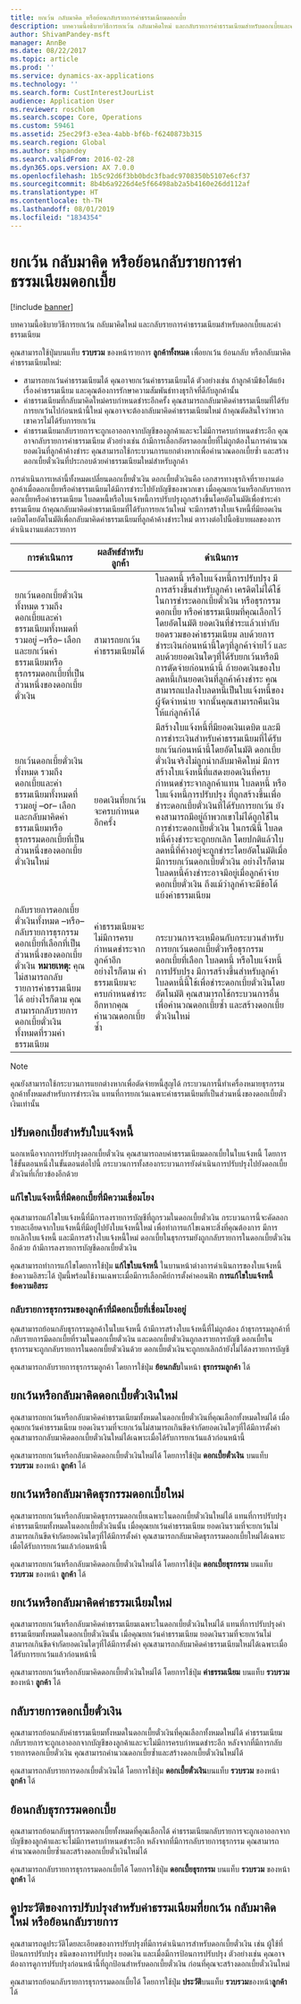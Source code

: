 ```yaml
---
title: ยกเว้น กลับมาคิด หรือย้อนกลับรายการค่าธรรมเนียมดอกเบี้ย
description: บทความนี้อธิบายวิธีการยกเว้น กลับมาคิดใหม่ และกลับรายการค่าธรรมเนียมสำหรับดอกเบี้ยและค่าธรรมเนียม
author: ShivamPandey-msft
manager: AnnBe
ms.date: 08/22/2017
ms.topic: article
ms.prod: ''
ms.service: dynamics-ax-applications
ms.technology: ''
ms.search.form: CustInterestJourList
audience: Application User
ms.reviewer: roschlom
ms.search.scope: Core, Operations
ms.custom: 59461
ms.assetid: 25ec29f3-e3ea-4abb-bf6b-f6240873b315
ms.search.region: Global
ms.author: shpandey
ms.search.validFrom: 2016-02-28
ms.dyn365.ops.version: AX 7.0.0
ms.openlocfilehash: 1b5c92d6f3bb0bdc3fbadc9708350b5107e6cf37
ms.sourcegitcommit: 8b4b6a9226d4e5f66498ab2a5b4160e26dd112af
ms.translationtype: HT
ms.contentlocale: th-TH
ms.lasthandoff: 08/01/2019
ms.locfileid: "1834354"
---
```

# <a name="waive-reinstate-or-reverse-interest-fees"></a>ยกเว้น กลับมาคิด หรือย้อนกลับรายการค่าธรรมเนียมดอกเบี้ย

[!include [banner](../includes/banner.md)]

บทความนี้อธิบายวิธีการยกเว้น กลับมาคิดใหม่ และกลับรายการค่าธรรมเนียมสำหรับดอกเบี้ยและค่าธรรมเนียม

คุณสามารถใช้ปุ่มบนแท็บ **รวบรวม** ของหน้ารายการ **ลูกค้าทั้งหมด** เพื่อยกเว้น ย้อนกลับ หรือกลับมาคิดค่าธรรมเนียมใหม่:

-   สามารถยกเว้นค่าธรรมเนียมได้ คุณอาจยกเว้นค่าธรรมเนียมได้ ตัวอย่างเช่น ถ้าลูกค้ามีข้อโต้แย้งเรื่องค่าธรรมเนียม และคุณต้องการรักษาความสัมพันธ์ทางธุรกิจที่ดีกับลูกค้านั้น
-   ค่าธรรมเนียมที่กลับมาคิดใหม่ครบกำหนดชำระอีกครั้ง คุณสามารถกลับมาคิดค่าธรรมเนียมที่ได้รับการยกเว้นไปก่อนหน้านี้ใหม่ คุณอาจจะต้องกลับมาคิดค่าธรรมเนียมใหม่ ถ้าคุณตัดสินใจว่าพวกเขาควรไม่ได้รับการยกเว้น
-   ค่าธรรมเนียมกลับรายการจะถูกเอาออกจากบัญชีของลูกค้าและจะไม่มีการครบกำหนดชำระอีก คุณอาจกลับรายการค่าธรรมเนียม ตัวอย่างเช่น ถ้ามีการเลือกอัตราดอกเบี้ยที่ไม่ถูกต้องในการคำนวณยอดเงินที่ลูกค้าค้างชำระ คุณสามารถใช้กระบวนการแยกต่างหากเพื่อคำนวณดอกเบี้ยซ้ำ และสร้างดอกเบี้ยตั๋วเงินที่ประกอบด้วยค่าธรรมเนียมใหม่สำหรับลูกค้า

การดำเนินการเหล่านี้ทั้งหมดเปลี่ยนดอกเบี้ยตั๋วเงิน ดอกเบี้ยตั๋วเงินคือ เอกสารทางธุรกิจที่รายงานต่อลูกค้าเมื่อดอกเบี้ยหรือค่าธรรมเนียมได้มีการชำระไปยังบัญชีของพวกเขา เมื่อคุณยกเว้นหรือกลับรายการดอกเบี้ยหรือค่าธรรมเนียม ใบลดหนี้หรือใบแจ้งหนี้การปรับปรุงถูกสร้างขึ้นโดยอัตโนมัติเพื่อชำระค่าธรรมเนียม ถ้าคุณกลับมาคิดค่าธรรมเนียมที่ได้รับการยกเว้นใหม่ จะมีการสร้างใบแจ้งหนี้ที่มียอดเงินเดบิตโดยอัตโนมัติเพื่อกลับมาคิดค่าธรรมเนียมที่ลูกค้าค้างชำระใหม่ ตารางต่อไปนี้อธิบายผลของการดำเนินงานแต่ละรายการ

| การดำเนินการ                                                                                                                                                                                                            | ผลลัพธ์สำหรับลูกค้า                                                                                             | ดำเนินการ                                                                                                                                                                                                                                                                                                                                                                                                                                                                                                                                                                                                                                                                                                                         |
|-------------------------------------------------------------------------------------------------------------------------------------------------------------------------------------------------------------------|---------------------------------------------------------------------------------------------------------------------|---------------------------------------------------------------------------------------------------------------------------------------------------------------------------------------------------------------------------------------------------------------------------------------------------------------------------------------------------------------------------------------------------------------------------------------------------------------------------------------------------------------------------------------------------------------------------------------------------------------------------------------------------------------------------------------------------------------------------------|
| ยกเว้นดอกเบี้ยตั๋วเงินทั้งหมด รวมถึงดอกเบี้ยและค่าธรรมเนียมทั้งหมดที่รวมอยู่ –หรือ– เลือกและยกเว้นค่าธรรมเนียมหรือธุรกรรมดอกเบี้ยที่เป็นส่วนหนึ่งของดอกเบี้ยตั๋วเงิน                                        | สามารถยกเว้นค่าธรรมเนียมได้                                                                                           | ใบลดหนี้ หรือใบแจ้งหนี้การปรับปรุง มีการสร้างขึ้นสำหรับลูกค้า เครดิตไม่ได้ใช้ในการชำระดอกเบี้ยตั๋วเงิน หรือธุรกรรมดอกเบี้ย หรือค่าธรรมเนียมที่คุณเลือกไว้โดยอัตโนมัติ ยอดเงินที่ชำระแล้วเท่ากับยอดรวมของค่าธรรมเนียม ลบด้วยการชำระเงินก่อนหน้านี้ใดๆที่ลูกค้าจ่ายไว้ และลบด้วยยอดเงินใดๆที่ได้รับยกเว้นหรือมีการตัดจ่ายก่อนหน้านี้ ถ้ายอดเงินของใบลดหนี้เกินยอดเงินที่ลูกค้าค้างชำระ คุณสามารถแปลงใบลดหนี้เป็นใบแจ้งหนี้ของผู้จัดจำหน่าย จากนั้นคุณสามารถคืนเงินให้แก่ลูกค้าได้                                                       |
| ยกเว้นดอกเบี้ยตั๋วเงินทั้งหมด รวมถึงดอกเบี้ยและค่าธรรมเนียมทั้งหมดที่รวมอยู่ –or– เลือกและกลับมาคิดค่าธรรมเนียมหรือธุรกรรมดอกเบี้ยที่เป็นส่วนหนึ่งของดอกเบี้ยตั๋วเงินใหม่                                | ยอดเงินที่ยกเว้นจะครบกำหนดอีกครั้ง                                                                                     | มีสร้างใบแจ้งหนี้ที่มียอดเงินเดบิต และมีการชำระเงินสำหรับค่าธรรมเนียมที่ได้รับยกเว้นก่อนหน้านี้โดยอัตโนมัติ ดอกเบี้ยตั๋วเงินจริงไม่ถูกนำกลับมาคิดใหม่ มีการสร้างใบแจ้งหนี้ที่แสดงยอดเงินที่ครบกำหนดชำระจากลูกค้าแทน ใบลดหนี้ หรือใบแจ้งหนี้การปรับปรุง ที่ถูกสร้างขึ้นเพื่อชำระดอกเบี้ยตั๋วเงินที่ได้รับการยกเว้น ยังคงสามารถมีอยู่ถ้าพวกเขาไม่ได้ถูกใช้ในการชำระดอกเบี้ยตั๋วเงิน ในกรณีนี้ ใบลดหนี้ค้างชำระจะถูกยกเลิก โดยปกติแล้วใบลดหนี้ที่ค้างอยู่จะถูกชำระโดยอัตโนมัติเมื่อมีการยกเว้นดอกเบี้ยตั๋วเงิน อย่างไรก็ตาม ใบลดหนี้ค้างชำระอาจมีอยู่เมื่อลูกค้าจ่ายดอกเบี้ยตั๋วเงิน ถึงแม้ว่าลูกค้าจะมีข้อโต้แย้งค่าธรรมเนียม |
| กลับรายการดอกเบี้ยตั๋วเงินทั้งหมด –หรือ– กลับรายการธุรกรรมดอกเบี้ยที่เลือกที่เป็นส่วนหนึ่งของดอกเบี้ยตั๋วเงิน **หมายเหตุ:** คุณไม่สามารถกลับรายการค่าธรรมเนียมได้ อย่างไรก็ตาม คุณสามารถกลับรายการดอกเบี้ยตั๋วเงินทั้งหมดที่รวมค่าธรรมเนียม | ค่าธรรมเนียมจะไม่มีการครบกำหนดชำระจากลูกค้าอีก อย่างไรก็ตาม ค่าธรรมเนียมจะครบกำหนดชำระอีกหากคุณคำนวณดอกเบี้ยซ้ำ | กระบวนการจะเหมือนกับกระบวนสำหรับการยกเว้นดอกเบี้ยตั๋วหรือธุรกรรมดอกเบี้ยที่เลือก ใบลดหนี้ หรือใบแจ้งหนี้การปรับปรุง มีการสร้างขึ้นสำหรับลูกค้า ใบลดหนี้นี้ใช้เพื่อชำระดอกเบี้ยตั๋วเงินโดยอัตโนมัติ คุณสามารถใช้กระบวนการอื่นเพื่อคำนวณดอกเบี้ยซ้ำ และสร้างดอกเบี้ยตั๋วเงินใหม่                                                                                                                                                                                                                                                                                                                                                                                               |

> [!NOTE] 
> คุณยังสามารถใช้กระบวนการแยกต่างหากเพื่อตัดจ่ายหนี้สูญได้ กระบวนการนี้ทำเครื่องหมายธุรกรรมลูกค้าทั้งหมดสำหรับการชำระเงิน แทนที่การยกเว้นเฉพาะค่าธรรมเนียมที่เป็นส่วนหนึ่งของดอกเบี้ยตั๋วเงินเท่านั้น

## <a name="adjust-interest-for-invoices"></a>ปรับดอกเบี้ยสำหรับใบแจ้งหนี้
นอกเหนือจากการปรับปรุงดอกเบี้ยตั๋วเงิน คุณสามารถลบค่าธรรมเนียมดอกเบี้ยในใบแจ้งหนี้ โดยการใช้ขั้นตอนหนึ่งในขั้นตอนต่อไปนี้ กระบวนการทั้งสองกระบวนการยังดำเนินการปรับปรุงไปยังดอกเบี้ยตั๋วเงินที่เกี่ยวข้องอีกด้วย

### <a name="correct-an-invoice-that-has-associated-interest"></a>แก้ไขใบแจ้งหนี้ที่มีดอกเบี้ยที่มีความเชื่อมโยง

คุณสามารถแก้ไขใบแจ้งหนี้ที่มีการลงรายการบัญชีที่ถูกรวมในดอกเบี้ยตั๋วเงิน กระบวนการนี้จะคัดลอกรายละเอียดจากใบแจ้งหนี้ที่มีอยู่ไปยังใบแจ้งหนี้ใหม่ เพื่อทำการแก้ไขเฉพาะสิ่งที่คุณต้องการ มีการยกเลิกใบแจ้งหนี้ และมีการสร้างใบแจ้งหนี้ใหม่ ดอกเบี้ยในธุรกรรมยังถูกกลับรายการในดอกเบี้ยตั๋วเงินอีกด้วย ถ้ามีการลงรายการบัญชีดอกเบี้ยตั๋วเงิน 

คุณสามารถทำการแก้ไขโดยการใช้ปุ่ม **แก้ไขใบแจ้งหนี้** ในบานหน้าต่างการดำเนินการของใบแจ้งหนี้ข้อความอิสระได้ ปุ่มนี้พร้อมใช้งานเฉพาะเมื่อมีการเลือกคีย์การตั้งค่าคอนฟิก **การแก้ไขใบแจ้งหนี้ข้อความอิสระ**

### <a name="reverse-a-customer-transaction-that-has-associated-interest"></a>กลับรายการธุรกรรมของลูกค้าที่มีดอกเบี้ยที่เชื่อมโยงอยู่

คุณสามารถย้อนกลับธุรกรรมลูกค้าในใบแจ้งหนี้ ถ้ามีการสร้างใบแจ้งหนี้ที่ไม่ถูกต้อง ถ้าธุรกรรมลูกค้าที่กลับรายการมีดอกเบี้ยที่รวมในดอกเบี้ยตั๋วเงิน และดอกเบี้ยตั๋วเงินถูกลงรายการบัญชี ดอกเบี้ยในธุรกรรมจะถูกกลับรายการในดอกเบี้ยตั๋วเงินด้วย ดอกเบี้ยตั๋วเงินจะถูกยกเลิกถ้ายังไม่ได้ลงรายการบัญชี 

คุณสามารถกลับรายการธุรกรรมลูกค้า โดยการใช้ปุ่ม **ย้อนกลับ**ในหน้า **ธุรกรรมลูกค้า** ได้

## <a name="waive-or-reinstate-interest-notes"></a>ยกเว้นหรือกลับมาคิดดอกเบี้ยตั๋วเงินใหม่
คุณสามารถยกเว้นหรือกลับมาคิดค่าธรรมเนียมทั้งหมดในดอกเบี้ยตั๋วเงินที่คุณเลือกทั้งหมดใหม่ได้ เมื่อคุณยกเว้นค่าธรรมเนียม ยอดเงินรวมที่จะยกเว้นไม่สามารถเกินขีดจำกัดยอดเงินใดๆที่ได้มีการตั้งค่า คุณสามารถกลับมาคิดดอกเบี้ยตั๋วเงินใหม่ได้เฉพาะเมื่อได้รับการยกเว้นแล้วก่อนหน้านี้ 

คุณสามารถยกเว้นหรือกลับมาคิดดอกเบี้ยตั๋วเงินใหม่ได้ โดยการใช้ปุ่ม **ดอกเบี้ยตั๋วเงิน** บนแท็บ **รวบรวม** ของหน้า **ลูกค้า** ได้

## <a name="waive-or-reinstate-interest-transactions"></a>ยกเว้นหรือกลับมาคิดธุรกรรมดอกเบี้ยใหม่
คุณสามารถยกเว้นหรือกลับมาคิดธุรกรรมดอกเบี้ยเฉพาะในดอกเบี้ยตั๋วเงินใหม่ได้ แทนที่การปรับปรุงค่าธรรมเนียมทั้งหมดในดอกเบี้ยตั๋วเงินนั้น เมื่อคุณยกเว้นค่าธรรมเนียม ยอดเงินรวมที่จะยกเว้นไม่สามารถเกินขีดจำกัดยอดเงินใดๆที่ได้มีการตั้งค่า คุณสามารถกลับมาคิดธุรกรรมดอกเบี้ยใหม่ได้เฉพาะเมื่อได้รับการยกเว้นแล้วก่อนหน้านี้ 

คุณสามารถยกเว้นหรือกลับมาคิดดอกเบี้ยตั๋วเงินใหม่ได้ โดยการใช้ปุ่ม **ดอกเบี้ยธุรกรรม** บนแท็บ **รวบรวม** ของหน้า **ลูกค้า** ได้

## <a name="waive-or-reinstate-fees"></a>ยกเว้นหรือกลับมาคิดค่าธรรมเนียมใหม่
คุณสามารถยกเว้นหรือกลับมาคิดค่าธรรมเนียมเฉพาะในดอกเบี้ยตั๋วเงินใหม่ได้ แทนที่การปรับปรุงค่าธรรมเนียมทั้งหมดในดอกเบี้ยตั๋วเงินนั้น เมื่อคุณยกเว้นค่าธรรมเนียม ยอดเงินรวมที่จะยกเว้นไม่สามารถเกินขีดจำกัดยอดเงินใดๆที่ได้มีการตั้งค่า คุณสามารถกลับมาคิดค่าธรรมเนียมใหม่ได้เฉพาะเมื่อได้รับการยกเว้นแล้วก่อนหน้านี้ 

คุณสามารถยกเว้นหรือกลับมาคิดดอกเบี้ยตั๋วเงินใหม่ได้ โดยการใช้ปุ่ม **ค่าธรรมเนียม** บนแท็บ **รวบรวม** ของหน้า **ลูกค้า** ได้

## <a name="reverse-interest-notes"></a>กลับรายการดอกเบี้ยตั๋วเงิน
คุณสามารถย้อนกลับค่าธรรมเนียมทั้งหมดในดอกเบี้ยตั๋วเงินที่คุณเลือกทั้งหมดใหม่ได้ ค่าธรรมเนียมกลับรายการจะถูกเอาออกจากบัญชีของลูกค้าและจะไม่มีการครบกำหนดชำระอีก หลังจากที่มีการกลับรายการดอกเบี้ยตั๋วเงิน คุณสามารถคำนวณดอกเบี้ยซ้ำและสร้างดอกเบี้ยตั๋วเงินใหม่ได้ 

คุณสามารถกลับรายการดอกเบี้ยตั๋วเงินได้ โดยการใช้ปุ่ม **ดอกเบี้ยตั๋วเงิน**บนแท็บ **รวบรวม** ของหน้า **ลูกค้า** ได้

## <a name="reverse-interest-transactions"></a>ย้อนกลับธุรกรรมดอกเบี้ย
คุณสามารถย้อนกลับธุรกรรมดอกเบี้ยทั้งหมดที่คุณเลือกได้ ค่าธรรมเนียมกลับรายการจะถูกเอาออกจากบัญชีของลูกค้าและจะไม่มีการครบกำหนดชำระอีก หลังจากที่มีการกลับรายการธุรกรรม คุณสามารถคำนวณดอกเบี้ยซ้ำและสร้างดอกเบี้ยตั๋วเงินใหม่ได้

คุณสามารถกลับรายการธุรกรรมดอกเบี้ยได้ โดยการใช้ปุ่ม **ดอกเบี้ยธุรกรรม** บนแท็บ **รวบรวม** ของหน้า **ลูกค้า** ได้

## <a name="view-the-history-of-adjustments-for-charges-that-were-waived-reinstated-or-reversed"></a>ดูประวัติของการปรับปรุงสำหรับค่าธรรมเนียมที่ยกเว้น กลับมาคิดใหม่ หรือย้อนกลับรายการ
คุณสามารถดูประวัติโดยละเอียดของการปรับปรุงที่มีการดำเนินการสำหรับดอกเบี้ยตั๋วเงิน เช่น ผู้ใช้ที่ป้อนการปรับปรุง ชนิดของการปรับปรุง ยอดเงิน และเมื่อมีการป้อนการปรับปรุง ตัวอย่างเช่น คุณอาจต้องการดูการปรับปรุงก่อนหน้านี้ที่ถูกป้อนสำหรับดอกเบี้ยตั๋วเงิน ก่อนที่คุณจะสร้างดอกเบี้ยตั๋วเงินใหม่ 

คุณสามารถย้อนกลับรายการธุรกรรมดอกเบี้ยได้ โดยการใช้ปุ่ม **ประวัติ**บนแท็บ **รวบรวม**ของหน้า**ลูกค้า**ได้




